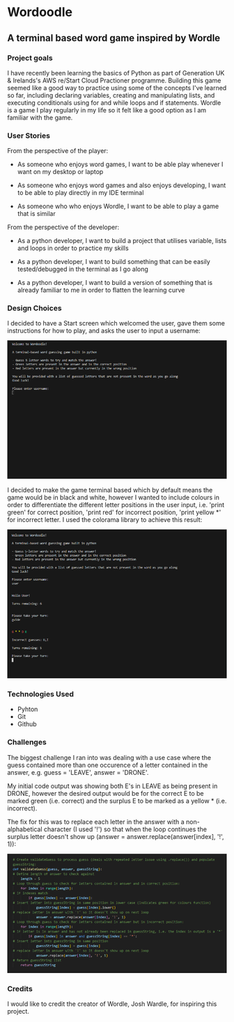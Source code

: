 # Wordoodle

## A terminal based word game inspired by Wordle

### Project goals
I have recently been learning the basics of Python as part of Generation UK & Irelands's AWS re/Start Cloud Practioner programme. Building this game seemed like a good way to practice using some of the concepts I've learned so far, including declaring variables, creating and manipulating lists, and executing conditionals using for and while loops and if statements.
Wordle is a game I play regularly in my life so it felt like a good option as I am familiar with the game.


### User Stories
From the perspective of the player:

- As someone who enjoys word games, I want to be able play whenever I want on my desktop or laptop

- As someone who enjoys word games and also enjoys developing, I want to be able to play directly in my IDE terminal

- As someone who who enjoys Wordle, I want to be able to play a game that is similar

From the perspective of the developer:

- As a python developer, I want to build a project that utilises variable, lists and loops in order to practice my skills

- As a python developer, I want to build something that can be easily tested/debugged in the terminal as I go along

- As a python developer, I want to build a version of something that is already familiar to me in order to flatten the learning curve


### Design Choices

I decided to have a Start screen which welcomed the user, gave them some instructions for how to play, and asks the user to input a username:

!['Start Screen'](screenshots/Start_Screen.PNG?raw=true "Start Screen")

I decided to make the game terminal based which by default means the game would be in black and white, however I wanted to include colours in order to differentiate the different letter positions in the user input, i.e. 'print green' for correct position, 'print red' for incorrect position, 'print yellow *' for incorrect letter. I used the colorama library to achieve this result:

!['Game Screen'](screenshots/Guess_Screen.PNG?raw=true "Guess Screen")


### Technologies Used

- Pyhton
- Git
- Github


### Challenges

The biggest challenge I ran into was dealing with a use case where the guess contained more than one occurence of a letter contained in the answer, e.g. guess = 'LEAVE', answer = 'DRONE'.

My initial code output was showing both E's in LEAVE as being present in DRONE, however the desired output would be for the correct E to be marked green (i.e. correct) and the surplus E to be marked as a yellow * (i.e. incorrect).

The fix for this was to replace each letter in the answer with a non-alphabetical character (I used '!') so that when the loop continues the surplus letter doesn't show up (answer = answer.replace(answer[index], '!', 1)):

!['Validate Guess Function](screenshots/Validate_Guess_Function.PNG "Validate Guess Function")


### Credits
I would like to credit the creator of Wordle, Josh Wardle, for inspiring this project.